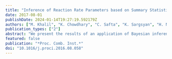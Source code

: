 ```yaml
---
title: "Inference of Reaction Rate Parameters based on Summary Statistics from Experiments"
date: 2017-08-01
publishDate: 2024-01-14T19:27:19.592179Z
authors: ["M. Khalil", "K. Chowdhary", "C. Safta", "K. Sargsyan", "H. N. Najm"]
publication_types: ["2"]
abstract: "We present the results of an application of Bayesian inference and maximum entropy methods for the estimation of the joint probability density for the Arrhenius rate parameters of the rate coefficient of the H2/O2-mechanism chain branching reaction H+O2->OH+O. Available published data is summary statistics in terms of nominal values and error bars of the rate coefficient of this reaction at a number of temperature values obtained from shock-tube experiments. Our approach relies on generating data, in this case OH concentration profiles, consistent with the given summary statistics, using Approximate Bayesian Computation methods and a Markov chain Monte Carlo procedure. The approach permits the forward propagation of parametric uncertainty through the computational model in a manner that is consistent with the published statistics. A consensus joint posterior on the parameters is obtained by pooling the posterior parameter densities given each consistent data set. To expedite this process, we construct efficient surrogates for the OH concentration using a combination of Padé and polynomial approximants. These surrogate models adequately represent forward model observables and their dependence on input parameters and are computationally efficient to allow their use in the Bayesian inference procedure. We also utilize Gauss–Hermite quadrature with Gaussian proposal probability density functions for moment computation resulting in orders of magnitude speedup in data likelihood evaluation. Despite the strong non-linearity in the model, the consistent data sets all result in nearly Gaussian conditional parameter probability density functions. The technique also accounts for nuisance parameters in the form of Arrhenius parameters of other rate coefficients with prescribed uncertainty. The resulting pooled parameter probability density function is propagated through stoichiometric hydrogen–air auto-ignition computations to illustrate the need to account for correlation among the Arrhenius rate parameters of one reaction and across rate parameters of different reactions."
featured: false
publication: "*Proc. Comb. Inst.*"
doi: "10.1016/j.proci.2016.08.058"
---
```


